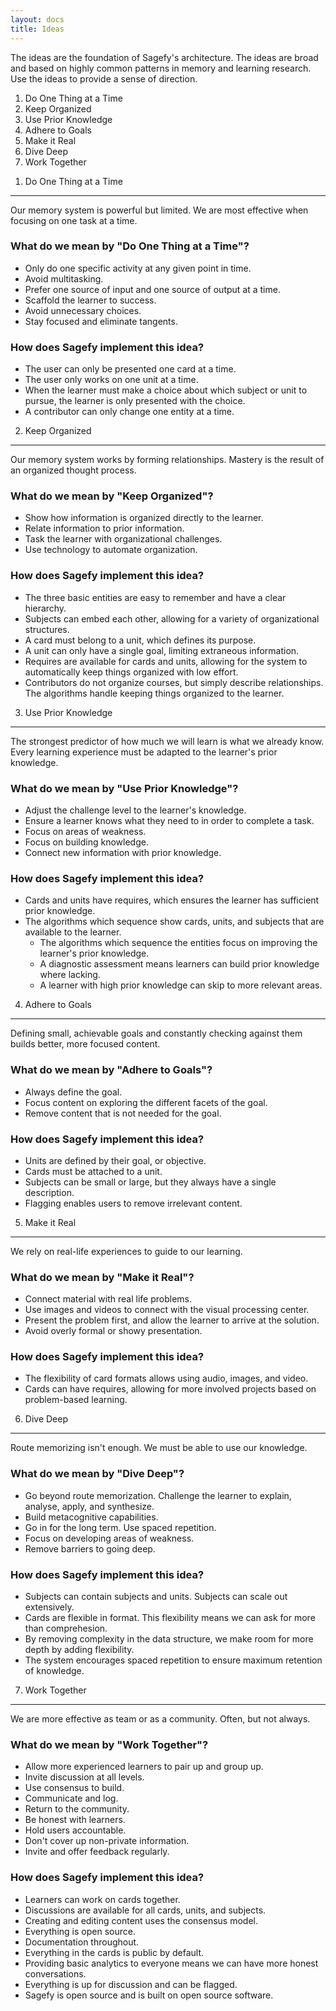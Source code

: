 ```yaml
---
layout: docs
title: Ideas
---
```


The ideas are the foundation of Sagefy's architecture. The ideas are broad and based on highly common patterns in memory and learning research. Use the ideas to provide a sense of direction.

1. Do One Thing at a Time
2. Keep Organized
3. Use Prior Knowledge
4. Adhere to Goals
5. Make it Real
6. Dive Deep
7. Work Together

1) Do One Thing at a Time
-------------------------

Our memory system is powerful but limited. We are most effective when focusing on one task at a time.

### What do we mean by "Do One Thing at a Time"?

- Only do one specific activity at any given point in time.
- Avoid multitasking.
- Prefer one source of input and one source of output at a time.
- Scaffold the learner to success.
- Avoid unnecessary choices.
- Stay focused and eliminate tangents.

### How does Sagefy implement this idea?

- The user can only be presented one card at a time.
- The user only works on one unit at a time.
- When the learner must make a choice about which subject or unit to pursue, the learner is only presented with the choice.
- A contributor can only change one entity at a time.

2) Keep Organized
-----------------

Our memory system works by forming relationships. Mastery is the result of an organized thought process.

### What do we mean by "Keep Organized"?

- Show how information is organized directly to the learner.
- Relate information to prior information.
- Task the learner with organizational challenges.
- Use technology to automate organization.

### How does Sagefy implement this idea?

- The three basic entities are easy to remember and have a clear hierarchy.
- Subjects can embed each other, allowing for a variety of organizational structures.
- A card must belong to a unit, which defines its purpose.
- A unit can only have a single goal, limiting extraneous information.
- Requires are available for cards and units, allowing for the system to automatically keep things organized with low effort.
- Contributors do not organize courses, but simply describe relationships. The algorithms handle keeping things organized to the learner.

3) Use Prior Knowledge
----------------------

The strongest predictor of how much we will learn is what we already know. Every learning experience must be adapted to the learner's prior knowledge.

### What do we mean by "Use Prior Knowledge"?

- Adjust the challenge level to the learner's knowledge.
- Ensure a learner knows what they need to in order to complete a task.
- Focus on areas of weakness.
- Focus on building knowledge.
- Connect new information with prior knowledge.

### How does Sagefy implement this idea?

- Cards and units have requires, which ensures the learner has sufficient prior knowledge.
- The algorithms which sequence show cards, units, and subjects that are available to the learner.
  - The algorithms which sequence the entities focus on improving the learner's prior knowledge.
  - A diagnostic assessment means learners can build prior knowledge where lacking.
  - A learner with high prior knowledge can skip to more relevant areas.

4) Adhere to Goals
------------------

Defining small, achievable goals and constantly checking against them builds better, more focused content.

### What do we mean by "Adhere to Goals"?

- Always define the goal.
- Focus content on exploring the different facets of the goal.
- Remove content that is not needed for the goal.

### How does Sagefy implement this idea?

- Units are defined by their goal, or objective.
- Cards must be attached to a unit.
- Subjects can be small or large, but they always have a single description.
- Flagging enables users to remove irrelevant content.

5) Make it Real
---------------

We rely on real-life experiences to guide to our learning.

### What do we mean by "Make it Real"?

- Connect material with real life problems.
- Use images and videos to connect with the visual processing center.
- Present the problem first, and allow the learner to arrive at the solution.
- Avoid overly formal or showy presentation.

### How does Sagefy implement this idea?

- The flexibility of card formats allows using audio, images, and video.
- Cards can have requires, allowing for more involved projects based on problem-based learning.

6) Dive Deep
------------

Route memorizing isn't enough. We must be able to use our knowledge.

### What do we mean by "Dive Deep"?

- Go beyond route memorization. Challenge the learner to explain, analyse, apply, and synthesize.
- Build metacognitive capabilities.
- Go in for the long term. Use spaced repetition.
- Focus on developing areas of weakness.
- Remove barriers to going deep.

### How does Sagefy implement this idea?

- Subjects can contain subjects and units. Subjects can scale out extensively.
- Cards are flexible in format. This flexibility means we can ask for more than comprehesion.
- By removing complexity in the data structure, we make room for more depth by adding flexibility.
- The system encourages spaced repetition to ensure maximum retention of knowledge.

7) Work Together
----------------

We are more effective as team or as a community. Often, but not always.

### What do we mean by "Work Together"?

- Allow more experienced learners to pair up and group up.
- Invite discussion at all levels.
- Use consensus to build.
- Communicate and log.
- Return to the community.
- Be honest with learners.
- Hold users accountable.
- Don't cover up non-private information.
- Invite and offer feedback regularly.

### How does Sagefy implement this idea?

- Learners can work on cards together.
- Discussions are available for all cards, units, and subjects.
- Creating and editing content uses the consensus model.
- Everything is open source.
- Documentation throughout.
- Everything in the cards is public by default.
- Providing basic analytics to everyone means we can have more honest conversations.
- Everything is up for discussion and can be flagged.
- Sagefy is open source and is built on open source software.
